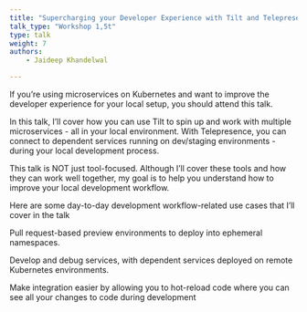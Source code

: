 ```yaml
---
title: "Supercharging your Developer Experience with Tilt and Telepresence"
talk_type: "Workshop 1,5t"
type: talk
weight: 7
authors:
    - Jaideep Khandelwal

---
```

If you’re using microservices on Kubernetes and want to improve the developer experience for your local setup, you should attend this talk.

In this talk, I’ll cover how you can use Tilt to spin up and work with multiple microservices - all in your local environment. With Telepresence, you can connect to dependent services running on dev/staging environments - during your local development process.

This talk is NOT just tool-focused. Although I’ll cover these tools and how they can work well together, my goal is to help you understand how to improve your local development workflow. 

Here are some day-to-day development workflow-related use cases that I’ll cover in the talk

Pull request-based preview environments to deploy into ephemeral namespaces. 
Develop and debug services, with dependent services deployed on remote Kubernetes environments.
Make integration easier by allowing you to hot-reload code where you can see all your changes to code during development

